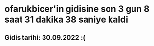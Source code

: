 # ofarukbicer'in gidisine son 3 gun 8 saat 31 dakika 38 saniye kaldi

## Gidis tarihi: 30.09.2022 :(
